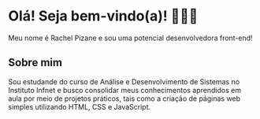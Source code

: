 # Olá! Seja bem-vindo(a)! 🙋🏻‍♀️

Meu nome é Rachel Pizane e sou uma potencial desenvolvedora front-end!

## Sobre mim

Sou estudande do curso de Análise e Desenvolvimento de Sistemas no Instituto Infnet e busco consolidar meus conhecimentos aprendidos em aula por meio de projetos práticos, tais como a criação de páginas web simples utilizando HTML, CSS e JavaScript.

<!--
**rachelpizane/rachelpizane** is a ✨ _special_ ✨ repository because its `README.md` (this file) appears on your GitHub profile.

Here are some ideas to get you started:

- 🔭 I’m currently working on ...
- 🌱 I’m currently learning ...
- 👯 I’m looking to collaborate on ...
- 🤔 I’m looking for help with ...
- 💬 Ask me about ...
- 📫 How to reach me: ...
- 😄 Pronouns: ...
- ⚡ Fun fact: ...
-->
